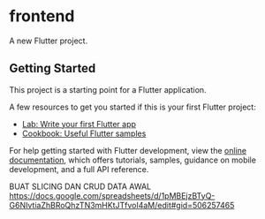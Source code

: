 # frontend

A new Flutter project.

## Getting Started

This project is a starting point for a Flutter application.

A few resources to get you started if this is your first Flutter project:

- [Lab: Write your first Flutter app](https://docs.flutter.dev/get-started/codelab)
- [Cookbook: Useful Flutter samples](https://docs.flutter.dev/cookbook)

For help getting started with Flutter development, view the
[online documentation](https://docs.flutter.dev/), which offers tutorials,
samples, guidance on mobile development, and a full API reference.

BUAT SLICING DAN CRUD DATA AWAL
https://docs.google.com/spreadsheets/d/1pMBEjzBTyQ-G6NIvtiaZhBRoQhzTN3mHKtJTfvoI4aM/edit#gid=506257465
